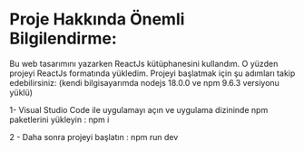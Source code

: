 # Proje Hakkında Önemli Bilgilendirme:

Bu web tasarımını yazarken ReactJs kütüphanesini kullandım. O yüzden projeyi ReactJs formatında yükledim. Projeyi başlatmak için şu adımları takip edebilirsiniz: (kendi bilgisayarımda nodejs 18.0.0 ve npm 9.6.3 versiyonu yüklü)

1- Visual Studio Code ile uygulamayı açın ve uygulama dizininde npm paketlerini yükleyin : npm i 

2 - Daha sonra projeyi başlatın : npm run dev
